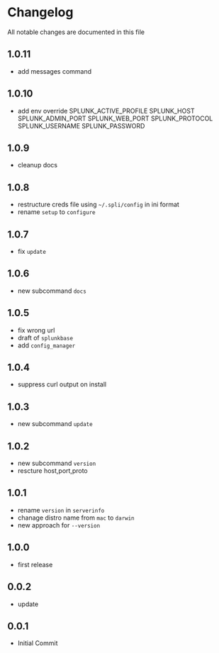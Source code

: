 # Changelog

All notable changes are documented in this file


## 1.0.11

- add messages command

## 1.0.10

- add env override
    SPLUNK_ACTIVE_PROFILE
    SPLUNK_HOST
    SPLUNK_ADMIN_PORT
    SPLUNK_WEB_PORT
    SPLUNK_PROTOCOL
    SPLUNK_USERNAME
    SPLUNK_PASSWORD

## 1.0.9

- cleanup docs

## 1.0.8

- restructure creds file using `~/.spli/config` in ini format
- rename `setup` to `configure`

## 1.0.7

- fix `update`

## 1.0.6

- new subcommand `docs`

## 1.0.5

- fix wrong url
- draft of `splunkbase`
- add `config_manager`

## 1.0.4

- suppress curl output on install

## 1.0.3

- new subcommand `update`

## 1.0.2

- new subcommand `version`
- rescture host,port,proto

## 1.0.1

- rename `version` in `serverinfo`
- chanage distro name from `mac` to `darwin`
- new approach for `--version`

## 1.0.0

- first release

## 0.0.2

- update


## 0.0.1

- Initial Commit
